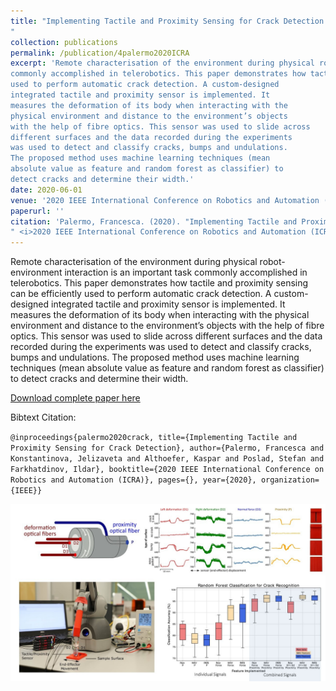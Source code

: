 ```yaml
---
title: "Implementing Tactile and Proximity Sensing for Crack Detection
"
collection: publications
permalink: /publication/4palermo2020ICRA
excerpt: 'Remote characterisation of the environment during physical robot-environment interaction is an important task
commonly accomplished in telerobotics. This paper demonstrates how tactile and proximity sensing can be efficiently
used to perform automatic crack detection. A custom-designed
integrated tactile and proximity sensor is implemented. It
measures the deformation of its body when interacting with the
physical environment and distance to the environment’s objects
with the help of fibre optics. This sensor was used to slide across
different surfaces and the data recorded during the experiments
was used to detect and classify cracks, bumps and undulations.
The proposed method uses machine learning techniques (mean
absolute value as feature and random forest as classifier) to
detect cracks and determine their width.'
date: 2020-06-01
venue: '2020 IEEE International Conference on Robotics and Automation (ICRA)'
paperurl: ''
citation: 'Palermo, Francesca. (2020). "Implementing Tactile and Proximity Sensing for Crack Detection
" <i>2020 IEEE International Conference on Robotics and Automation (ICRA)</i>'
---
```

Remote characterisation of the environment during physical robot-environment interaction is an important task
commonly accomplished in telerobotics. This paper demonstrates how tactile and proximity sensing can be efficiently
used to perform automatic crack detection. A custom-designed
integrated tactile and proximity sensor is implemented. It
measures the deformation of its body when interacting with the
physical environment and distance to the environment’s objects
with the help of fibre optics. This sensor was used to slide across
different surfaces and the data recorded during the experiments
was used to detect and classify cracks, bumps and undulations.
The proposed method uses machine learning techniques (mean
absolute value as feature and random forest as classifier) to
detect cracks and determine their width. 

[Download complete paper here](https://ras.papercept.net/proceedings/ICRA20/1561.pdf)

Bibtext Citation: 

`@inproceedings{palermo2020crack, title={Implementing Tactile and Proximity Sensing for Crack Detection}, author={Palermo, Francesca and Konstantinova, Jelizaveta and Althoefer, Kaspar and Poslad, Stefan and Farkhatdinov, Ildar}, booktitle={2020 IEEE International Conference on Robotics and Automation (ICRA)}, pages={}, year={2020}, organization={IEEE}}`

![icra Image](https://github.com/francescapalermo/francescapalermo.github.io/blob/master/_publications/crack_detection.jpg?raw=true)